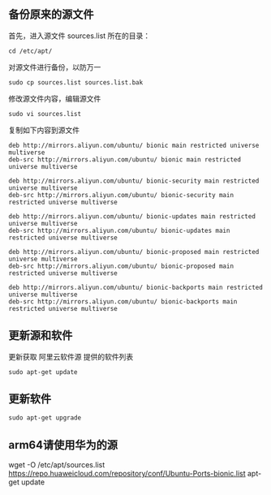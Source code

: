 ## 备份原来的源文件
首先，进入源文件 sources.list 所在的目录：
```shell
cd /etc/apt/
```
对源文件进行备份，以防万一
```shell
sudo cp sources.list sources.list.bak
```
修改源文件内容，编辑源文件
```shell
sudo vi sources.list
```
复制如下内容到源文件

```shell
deb http://mirrors.aliyun.com/ubuntu/ bionic main restricted universe multiverse
deb-src http://mirrors.aliyun.com/ubuntu/ bionic main restricted universe multiverse

deb http://mirrors.aliyun.com/ubuntu/ bionic-security main restricted universe multiverse
deb-src http://mirrors.aliyun.com/ubuntu/ bionic-security main restricted universe multiverse

deb http://mirrors.aliyun.com/ubuntu/ bionic-updates main restricted universe multiverse
deb-src http://mirrors.aliyun.com/ubuntu/ bionic-updates main restricted universe multiverse

deb http://mirrors.aliyun.com/ubuntu/ bionic-proposed main restricted universe multiverse
deb-src http://mirrors.aliyun.com/ubuntu/ bionic-proposed main restricted universe multiverse

deb http://mirrors.aliyun.com/ubuntu/ bionic-backports main restricted universe multiverse
deb-src http://mirrors.aliyun.com/ubuntu/ bionic-backports main restricted universe multiverse
```

## 更新源和软件
更新获取 阿里云软件源 提供的软件列表
```shell
sudo apt-get update
```
## 更新软件
```shell
sudo apt-get upgrade
```

## arm64请使用华为的源
wget -O /etc/apt/sources.list https://repo.huaweicloud.com/repository/conf/Ubuntu-Ports-bionic.list
apt-get update